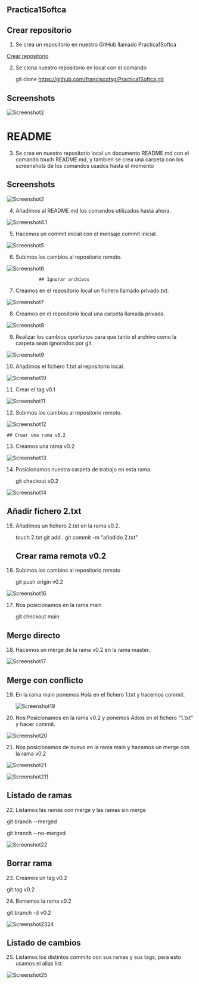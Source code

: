 
## Practica1Softca

## Crear repositorio
1. Se crea un repositorio en nuestro GitHub llamado Practica1Softca

[Crear repositorio](https://github.com/new)

2. Se clona nuestro repositorio en local con el comando

	git clone https://github.com/franciscofsg/Practica1Softca.git

    
## Screenshots

![Screenshot2](https://github.com/franciscofsg/Practica1Softca/blob/main/Screenshots/2.gitclone.png?raw=true)

# README
3. Se crea en nuestro repositorio local un documento README.md con el comando touch README.md, y tambien se crea una carpeta con los screenshots de los comandos usados hasta el momento

## Screenshots

![Screenshot2](https://github.com/franciscofsg/Practica1Softca/blob/main/Screenshots/3.readme.png?raw=true)

4. Añadimos al README.md los comandos utilizados hasta ahora.

![Screenshot4.1](https://github.com/franciscofsg/Practica1Softca/blob/main/Screenshots/4.1.readme.png?raw=true)

5. Hacemos un commit inicial con el mensaje commit inicial.

![Screenshot5](https://github.com/franciscofsg/Practica1Softca/blob/main/Screenshots/5.inic.png?raw=true)

6. Subimos los cambios al repositorio remoto.

![Screenshot6](https://github.com/franciscofsg/Practica1Softca/blob/main/Screenshots/6.push.png?raw=true)

				## Ignorar archivos

7. Creamos en el repositorio local un fichero llamado privado.txt.

![Screenshot7](https://github.com/franciscofsg/Practica1Softca/blob/main/Screenshots/7.priv.png?raw=true)

8. Creamos en el repositorio local una carpeta llamada privada.

![Screenshot8](https://github.com/franciscofsg/Practica1Softca/blob/main/Screenshots/8.pri.png?raw=true)

9. Realizar los cambios oportunos para que tanto el archivo como la carpeta sean ignorados por git.

![Screenshot9](https://github.com/franciscofsg/Practica1Softca/blob/main/Screenshots/9.ign.png?raw=true)

10. Añadimos el fichero 1.txt al repositorio local.

![Screenshot10](https://github.com/franciscofsg/Practica1Softca/blob/main/Screenshots/10.fic.png?raw=true)

11. Crear el tag v0.1

![Screenshot11](https://github.com/franciscofsg/Practica1Softca/blob/main/Screenshots/11.tag.png?raw=true)

12. Subimos los cambios al repositorio remoto.

![Screenshot12](https://github.com/franciscofsg/Practica1Softca/blob/main/Screenshots/12.rem.png?raw=true)

    ## Crear una rama v0.2

13. Creamos una rama v0.2

![Screenshot13](https://github.com/franciscofsg/Practica1Softca/blob/main/Screenshots/13.ram.png?raw=true)

14. Posicionamos nuestra carpeta de trabajo en esta rama.

    git checkout v0.2

![Screenshot14](https://github.com/franciscofsg/Practica1Softca/blob/main/Screenshots/14.check.png?raw=true)

## Añadir fichero 2.txt

15. Añadimos un fichero 2.txt en la rama v0.2.

    touch 2.txt
    git add .
    git commit -m "añadido 2.txt"

    ## Crear rama remota v0.2

16. Subimos los cambios al repositorio remoto

    git push origin v0.2

![Screenshot16](https://github.com/franciscofsg/Practica1Softca/blob/main/Screenshots/16.pu.png?raw=true)

17. Nos posicionamos en la rama main

    git checkout main

## Merge directo

18. Hacemos un merge de la rama v0.2 en la rama master. 

![Screenshot17](https://github.com/franciscofsg/Practica1Softca/blob/main/Screenshots/18.mer.png?raw=true)
   
## Merge con conflicto

19. En la rama main ponemos Hola en el fichero 1.txt y hacemos commit.
    
    ![Screenshot19](https://github.com/franciscofsg/Practica1Softca/blob/main/Screenshots/19.png?raw=true)

 20. Nos Posicionamos en la rama v0.2 y ponemos Adios en el fichero "1.txt" y hacer commit.

 ![Screenshot20](https://github.com/franciscofsg/Practica1Softca/blob/main/Screenshots/20.png?raw=true)

 21. Nos posicionamos de nuevo en la rama main y hacemos un merge con la rama v0.2

 ![Screenshot21](https://github.com/franciscofsg/Practica1Softca/blob/main/Screenshots/21.png?raw=true)

 ![Screenshot211](https://github.com/franciscofsg/Practica1Softca/blob/main/Screenshots/211.png?raw=true)

 ## Listado de ramas

 22. Listamos las ramas con merge y las ramas sin merge

 git branch --merged

 git branch --no-merged

  ![Screenshot22](https://github.com/franciscofsg/Practica1Softca/blob/main/Screenshots/lis.png?raw=true)

## Borrar rama

23. Creamos un tag v0.2

git tag v0.2 

24. Borramos la rama v0.2

git branch -d v0.2

![Screenshot2324](https://github.com/franciscofsg/Practica1Softca/blob/main/Screenshots/2324.png?raw=true)

## Listado de cambios

25. Listamos los distintos commits con sus ramas y sus tags, para esto usamos el alias list. 

![Screenshot25](https://github.com/franciscofsg/Practica1Softca/blob/main/Screenshots/25.png?raw=true)


 





    






 

